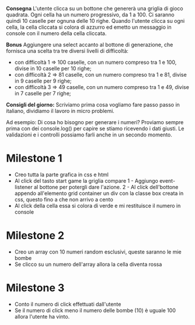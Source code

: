 **Consegna**
L'utente clicca su un bottone che genererà una griglia di gioco quadrata.
Ogni cella ha un numero progressivo, da 1 a 100. 
Ci saranno quindi 10 caselle per ognuna delle 10 righe.
Quando l'utente clicca su ogni cella, la cella cliccata si colora di azzurro ed emetto un messaggio in console con il numero della cella cliccata.

**Bonus**
Aggiungere una select accanto al bottone di generazione, che fornisca una scelta tra tre diversi livelli di difficoltà:
- con difficoltà 1 => 100 caselle, con un numero compreso tra 1 e 100, divise in 10 caselle per 10 righe;
- con difficoltà 2 => 81 caselle, con un numero compreso tra 1 e 81, divise in 9 caselle per 9 righe;
- con difficoltà 3 => 49 caselle, con un numero compreso tra 1 e 49, divise in 7 caselle per 7 righe;

**Consigli del giorno:** 
Scriviamo prima cosa vogliamo fare passo passo in italiano, dividiamo il lavoro in micro problemi.

Ad esempio:
Di cosa ho bisogno per generare i numeri?
Proviamo sempre prima con dei console.log() per capire se stiamo ricevendo i dati giusti.
Le validazioni e i controlli possiamo farli anche in un secondo momento.


# Milestone 1 
- Creo tutta la parte grafica in css e html
- Al click del tasto start game la griglia compare
    1 - Aggiungo event-listener al bottone per potergli dare l'azione. 
    2 - Al click dell'bottone appendo all'elemento grid container un div con la classe box creata in css, questo fino a che non arrivo a cento
- Al click della cella essa si colora di verde e mi restituisce il numero in console

# Milestone 2 
- Creo un array con 10 numeri random esclusivi, queste saranno le mie bombe
- Se clicco su un numero dell'array allora la cella diventa rossa

# Milestone 3
- Conto il numero di click effettuati dall'utente 
- Se il numero di click meno il numero delle bombe (10) è uguale 100 allora l'utente ha vinto. 